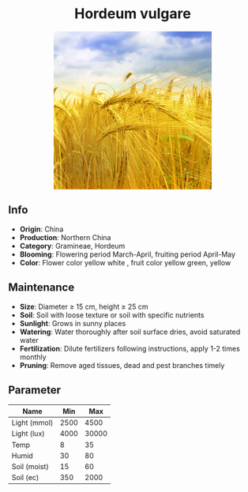 <h1 align='center'>Hordeum vulgare</h1>
<p align="center">
    <img 
        align='center'
        width='320'
        src="../images/hordeum vulgare.png" 
        alt='Hordeum vulgare' />
</p>

## Info

 - **Origin**: China
 - **Production**: Northern China
 - **Category**: Gramineae, Hordeum
 - **Blooming**: Flowering period March-April, fruiting period April-May
 - **Color**: Flower color yellow white , fruit color yellow green, yellow

## Maintenance

 - **Size**: Diameter ≥ 15 cm, height ≥ 25 cm
 - **Soil**: Soil with loose texture or soil with specific nutrients
 - **Sunlight**: Grows in sunny places
 - **Watering**: Water thoroughly after soil surface dries, avoid saturated water
 - **Fertilization**: Dilute fertilizers following instructions, apply 1-2 times monthly
 - **Pruning**: Remove aged tissues, dead and pest branches timely

## Parameter

| Name         | Min  | Max   |
|--------------|------|-------|
| Light (mmol) | 2500 | 4500  |
| Light (lux)  | 4000 | 30000 |
| Temp         | 8    | 35    |
| Humid        | 30   | 80    |
| Soil (moist) | 15   | 60    |
| Soil (ec)    | 350  | 2000  |